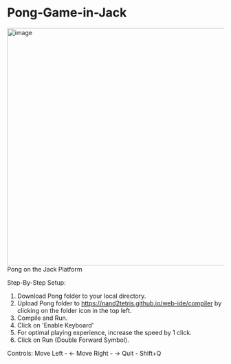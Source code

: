 # Pong-Game-in-Jack

<img width="1072" height="551" alt="image" src="https://github.com/user-attachments/assets/ee3c079c-9ff7-4094-8721-f0757cebcb06" />
Pong on the Jack Platform

Step-By-Step Setup:
1. Download Pong folder to your local directory.
2. Upload Pong folder to https://nand2tetris.github.io/web-ide/compiler by clicking on the folder icon in the top left.
3. Compile and Run.
4. Click on 'Enable Keyboard'
5. For optimal playing experience, increase the speed by 1 click.
6. Click on Run (Double Forward Symbol).

Controls:
Move Left - <-
Move Right - ->
Quit - Shift+Q
